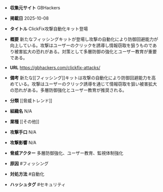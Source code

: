 - **収集元サイト**
GBHackers

- **掲載日**
2025-10-08

- **タイトル**
ClickFix攻撃自動化キット登場

- **概要**
新たなフィッシングキットが登場し攻撃の自動化により防御回避能力が向上している。攻撃はユーザーのクリックを誘導し情報窃取を狙うものであり被害拡大の恐れがある。対策として多層防御の強化とユーザー教育が重要である。

- **URL**
https://gbhackers.com/clickfix-attacks/

- **備考**
新たな[[フィッシング]]キットは攻撃の自動化により防御回避能力を高めている。攻撃はユーザーのクリック誘導を通じて情報窃取を狙い被害拡大の恐れがある。多層防御強化とユーザー教育が推奨される。

- **分類**
[[脅威トレンド]]

- **組織名**
N/A

- **業種**
[[その他]]

- **攻撃手口**
N/A

- **攻撃影響**
N/A

- **脅威アクター**
多層防御強化、ユーザー教育、監視体制強化

- **原因**
#フィッシング

- **対処方法**
#自動化

- **ハッシュタグ**
#セキュリティ
